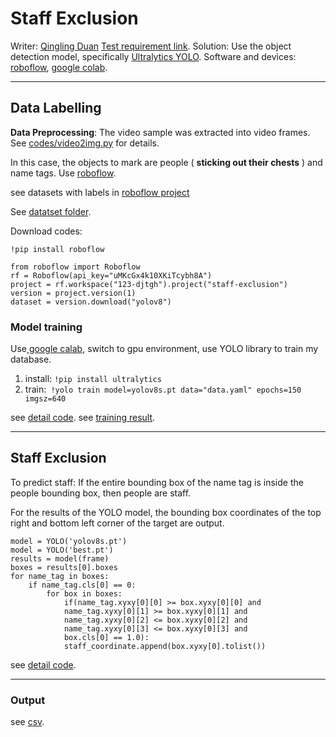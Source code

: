 # Staff Exclusion

Writer: [Qingling Duan](https://jennyqld0.github.io/)
[Test requirement link](https://github.com/Jennyqld0/staff_exclusion/blob/main/datasamples/AI%20Evaluation%20Test.pdf).
Solution: Use the object detection model, specifically [Ultralytics YOLO](https://docs.ultralytics.com/models/).  Software and devices: [roboflow](https://app.roboflow.com/123-djtgh/staff-exclusion/), [google colab](https://drive.google.com/drive/my-drive).

---

## Data Labelling

**Data Preprocessing**: The video sample was extracted into video frames. See [codes/video2img.py](https://github.com/Jennyqld0/staff_exclusion/blob/main/codes/video2img.py) for details.

In this case, the objects to mark are people ( **sticking out
their chests** ) and name tags. Use [roboflow](https://app.roboflow.com/123-djtgh/staff-exclusion/).

see datasets with labels in [roboflow project](https://app.roboflow.com/123-djtgh/staff-exclusion/deploy)

See [datatset folder](https://github.com/Jennyqld0/staff_exclusion/tree/main/dataset_yolov8).

Download codes:
```
!pip install roboflow

from roboflow import Roboflow
rf = Roboflow(api_key="uMKcGx4k10XKiTcybh8A")
project = rf.workspace("123-djtgh").project("staff-exclusion")
version = project.version(1)
dataset = version.download("yolov8")
```

### Model training

Use[ google calab](https://drive.google.com/drive/my-drive), switch to gpu environment, use YOLO library to train my database.

1. install:  `!pip install ultralytics`
2. train:` !yolo train model=yolov8s.pt data="data.yaml" epochs=150 imgsz=640`

see [detail code](https://github.com/Jennyqld0/staff_exclusion/blob/main/codes/yolov8_train.ipynb).
see [training result](https://github.com/Jennyqld0/staff_exclusion/tree/main/runs).

---

## Staff Exclusion

To predict staff: If the entire bounding box of the name tag is inside the people bounding box, then people are staff.

For the results of the YOLO model, the bounding box coordinates of the top right and bottom left corner of the target are output.

```
model = YOLO('yolov8s.pt') 
model = YOLO('best.pt')    
results = model(frame)             
boxes = results[0].boxes
for name_tag in boxes: 
	if name_tag.cls[0] == 0:
		for box in boxes:      
			if(name_tag.xyxy[0][0] >= box.xyxy[0][0] and        
			name_tag.xyxy[0][1] >= box.xyxy[0][1] and      
			name_tag.xyxy[0][2] <= box.xyxy[0][2] and     
			name_tag.xyxy[0][3] <= box.xyxy[0][3] and       
			box.cls[0] == 1.0):         
			staff_coordinate.append(box.xyxy[0].tolist())
```

see [detail code](https://github.com/Jennyqld0/staff_exclusion/blob/main/codes/predict.py).

---

### Output

see [csv](https://github.com/Jennyqld0/staff_exclusion/blob/main/results/staff_yolov8.csv).

